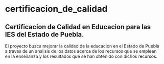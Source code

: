 # certificacion_de_calidad

## Certificacion de Calidad en Educacion para las IES del Estado de Puebla.

El proyecto busca mejorar la calidad de la educacion en el Estado de Puebla a traves de un analisis de los datos acerca de los recursos que se emplean en la enseñanza y los resultados que se han obtenido con dichos recursos.


